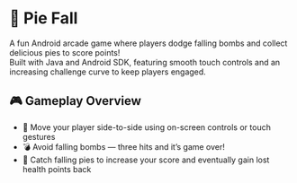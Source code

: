 # 🥧 Pie Fall

A fun Android arcade game where players dodge falling bombs and collect delicious pies to score points!  
Built with Java and Android SDK, featuring smooth touch controls and an increasing challenge curve to keep players engaged.

## 🎮 Gameplay Overview

- 🚶 Move your player side-to-side using on-screen controls or touch gestures
- 💣 Avoid falling bombs — three hits and it’s game over!
- 🥧 Catch falling pies to increase your score and eventually gain lost health points back
